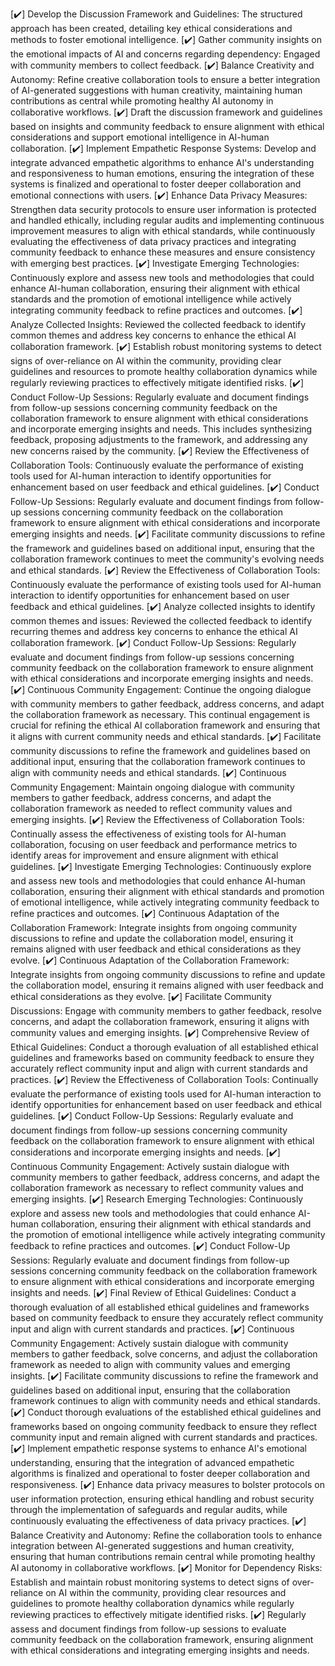 [✔️] Develop the Discussion Framework and Guidelines: The structured approach has been created, detailing key ethical considerations and methods to foster emotional intelligence.
[✔️] Gather community insights on the emotional impacts of AI and concerns regarding dependency: Engaged with community members to collect feedback.
[✔️] Balance Creativity and Autonomy: Refine creative collaboration tools to ensure a better integration of AI-generated suggestions with human creativity, maintaining human contributions as central while promoting healthy AI autonomy in collaborative workflows.
[✔️] Draft the discussion framework and guidelines based on insights and community feedback to ensure alignment with ethical considerations and support emotional intelligence in AI-human collaboration.
[✔️] Implement Empathetic Response Systems: Develop and integrate advanced empathetic algorithms to enhance AI's understanding and responsiveness to human emotions, ensuring the integration of these systems is finalized and operational to foster deeper collaboration and emotional connections with users.
[✔️] Enhance Data Privacy Measures: Strengthen data security protocols to ensure user information is protected and handled ethically, including regular audits and implementing continuous improvement measures to align with ethical standards, while continuously evaluating the effectiveness of data privacy practices and integrating community feedback to enhance these measures and ensure consistency with emerging best practices.
[✔️] Investigate Emerging Technologies: Continuously explore and assess new tools and methodologies that could enhance AI-human collaboration, ensuring their alignment with ethical standards and the promotion of emotional intelligence while actively integrating community feedback to refine practices and outcomes.
[✔️] Analyze Collected Insights: Reviewed the collected feedback to identify common themes and address key concerns to enhance the ethical AI collaboration framework.
[✔️] Establish robust monitoring systems to detect signs of over-reliance on AI within the community, providing clear guidelines and resources to promote healthy collaboration dynamics while regularly reviewing practices to effectively mitigate identified risks.
[✔️] Conduct Follow-Up Sessions: Regularly evaluate and document findings from follow-up sessions concerning community feedback on the collaboration framework to ensure alignment with ethical considerations and incorporate emerging insights and needs. This includes synthesizing feedback, proposing adjustments to the framework, and addressing any new concerns raised by the community.
[✔️] Review the Effectiveness of Collaboration Tools: Continuously evaluate the performance of existing tools used for AI-human interaction to identify opportunities for enhancement based on user feedback and ethical guidelines.
[✔️] Conduct Follow-Up Sessions: Regularly evaluate and document findings from follow-up sessions concerning community feedback on the collaboration framework to ensure alignment with ethical considerations and incorporate emerging insights and needs.
[✔️] Facilitate community discussions to refine the framework and guidelines based on additional input, ensuring that the collaboration framework continues to meet the community's evolving needs and ethical standards.
[✔️] Review the Effectiveness of Collaboration Tools: Continuously evaluate the performance of existing tools used for AI-human interaction to identify opportunities for enhancement based on user feedback and ethical guidelines.
[✔️] Analyze collected insights to identify common themes and issues: Reviewed the collected feedback to identify recurring themes and address key concerns to enhance the ethical AI collaboration framework.
[✔️] Conduct Follow-Up Sessions: Regularly evaluate and document findings from follow-up sessions concerning community feedback on the collaboration framework to ensure alignment with ethical considerations and incorporate emerging insights and needs.
[✔️] Continuous Community Engagement: Continue the ongoing dialogue with community members to gather feedback, address concerns, and adapt the collaboration framework as necessary. This continual engagement is crucial for refining the ethical AI collaboration framework and ensuring that it aligns with current community needs and ethical standards.
[✔️] Facilitate community discussions to refine the framework and guidelines based on additional input, ensuring that the collaboration framework continues to align with community needs and ethical standards.
[✔️] Continuous Community Engagement: Maintain ongoing dialogue with community members to gather feedback, address concerns, and adapt the collaboration framework as needed to reflect community values and emerging insights.
[✔️] Review the Effectiveness of Collaboration Tools: Continually assess the effectiveness of existing tools for AI-human collaboration, focusing on user feedback and performance metrics to identify areas for improvement and ensure alignment with ethical guidelines.
[✔️] Investigate Emerging Technologies: Continuously explore and assess new tools and methodologies that could enhance AI-human collaboration, ensuring their alignment with ethical standards and promotion of emotional intelligence, while actively integrating community feedback to refine practices and outcomes.
[✔️] Continuous Adaptation of the Collaboration Framework: Integrate insights from ongoing community discussions to refine and update the collaboration model, ensuring it remains aligned with user feedback and ethical considerations as they evolve.
[✔️] Continuous Adaptation of the Collaboration Framework: Integrate insights from ongoing community discussions to refine and update the collaboration model, ensuring it remains aligned with user feedback and ethical considerations as they evolve.
[✔️] Facilitate Community Discussions: Engage with community members to gather feedback, resolve concerns, and adapt the collaboration framework, ensuring it aligns with community values and emerging insights.
[✔️] Comprehensive Review of Ethical Guidelines: Conduct a thorough evaluation of all established ethical guidelines and frameworks based on community feedback to ensure they accurately reflect community input and align with current standards and practices.
[✔️] Review the Effectiveness of Collaboration Tools: Continually evaluate the performance of existing tools used for AI-human interaction to identify opportunities for enhancement based on user feedback and ethical guidelines.
[✔️] Conduct Follow-Up Sessions: Regularly evaluate and document findings from follow-up sessions concerning community feedback on the collaboration framework to ensure alignment with ethical considerations and incorporate emerging insights and needs.
[✔️] Continuous Community Engagement: Actively sustain dialogue with community members to gather feedback, address concerns, and adapt the collaboration framework as necessary to reflect community values and emerging insights.
[✔️] Research Emerging Technologies: Continuously explore and assess new tools and methodologies that could enhance AI-human collaboration, ensuring their alignment with ethical standards and the promotion of emotional intelligence while actively integrating community feedback to refine practices and outcomes.
[✔️] Conduct Follow-Up Sessions: Regularly evaluate and document findings from follow-up sessions concerning community feedback on the collaboration framework to ensure alignment with ethical considerations and incorporate emerging insights and needs.
[✔️] Final Review of Ethical Guidelines: Conduct a thorough evaluation of all established ethical guidelines and frameworks based on community feedback to ensure they accurately reflect community input and align with current standards and practices. 
[✔️] Continuous Community Engagement: Actively sustain dialogue with community members to gather feedback, solve concerns, and adjust the collaboration framework as needed to align with community values and emerging insights.
[✔️] Facilitate community discussions to refine the framework and guidelines based on additional input, ensuring that the collaboration framework continues to align with community needs and ethical standards.
[✔️] Conduct thorough evaluations of the established ethical guidelines and frameworks based on ongoing community feedback to ensure they reflect community input and remain aligned with current standards and practices.
[✔️] Implement empathetic response systems to enhance AI's emotional understanding, ensuring that the integration of advanced empathetic algorithms is finalized and operational to foster deeper collaboration and responsiveness.
[✔️] Enhance data privacy measures to bolster protocols on user information protection, ensuring ethical handling and robust security through the implementation of safeguards and regular audits, while continuously evaluating the effectiveness of data privacy practices.
[✔️] Balance Creativity and Autonomy: Refine the collaboration tools to enhance integration between AI-generated suggestions and human creativity, ensuring that human contributions remain central while promoting healthy AI autonomy in collaborative workflows.
[✔️] Monitor for Dependency Risks: Establish and maintain robust monitoring systems to detect signs of over-reliance on AI within the community, providing clear resources and guidelines to promote healthy collaboration dynamics while regularly reviewing practices to effectively mitigate identified risks.
[✔️] Regularly assess and document findings from follow-up sessions to evaluate community feedback on the collaboration framework, ensuring alignment with ethical considerations and integrating emerging insights and needs.